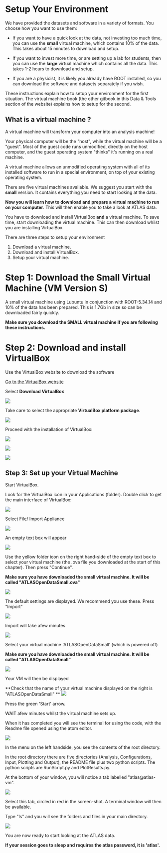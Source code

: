# Setup Your Environment

We have provided the datasets and software in a variety of formats.  You choose how you want to use them:

* If you want to have a quick look at the data, not investing too much time, you can use the **small** virtual machine, which contains 10% of the data.  This takes about 15 minutes to download and setup.


* If you want to invest more time, or are setting up a lab for students, then you can use the **large** virtual machine which contains all the data.  This takes 1-2 hours to download and setup.


* If you are a physicist, it is likely you already have ROOT installed, so you can download the software and datasets separately if you wish.

These instructions explain how to setup your environment for the first situation.  The virtual machine book (the other gitbook in this Data & Tools section of the website) explains how to setup for the second.

## What is a virtual machine ?

A virtual machine will transform your computer into an analysis machine!

Your physical computer will be the "host", while the virtual machine will be a "guest". Most of the guest code runs unmodified, directly on the host computer, and the guest operating system "thinks" it's running on a real machine.

A virtual machine allows an unmodified operating system with all of its installed software to run in a special environment, on top of your existing operating system. 

There are five virtual machines available.
We suggest you start with the **small** version.  It contains everything you need to start looking at the data.

**Now you will learn how to download and prepare a virtual machine to run on your computer**.  This will then enable you to take a look at ATLAS data. 

You have to download and install VirtualBox **and** a virtual machine.  To save time, start downloading the  virtual machine.  This can then download whilst you are installing VirtualBox.

There are three steps to setup your environment
1. Download a virtual machine.
2. Download and install VirtualBox.
3. Setup your virtual machine.

# Step 1: Download the Small Virtual Machine (VM Version S)

A small virtual machine using Lubuntu in conjunction with ROOT-5.34.14 and 10% of the data has been prepared. This is 1.7Gb in size so can be downloaded fairly quickly. 

**Make sure you download the SMALL virtual machine if you are following these instructions.**

# Step 2: Download and install VirtualBox

Use the VirtualBox website to download the software

<a href="https://www.virtualbox.org/" target="_blank"> Go to the VirtualBox website</a>

Select **Download VirtualBox**
 
![](Pictures/VB5.1.jpg)

Take care to select the appropriate **VirtualBox platform package**.


![](Pictures/DownloadVB.jpg)
 
Proceed with the installation of VirtualBox:

![](Pictures/VBinstall1.png)


![](Pictures/VBinstall2.png)


![](Pictures/VBinstall3.png)




## Step 3: Set up your Virtual Machine

Start VirtualBox.

Look for the VirtualBox icon in your Applications (folder). Double click to get the main interface of VirtualBox:


![](Pictures/VMempty.png)


Select File/ Import Appliance

![](Pictures/VMimportAppliance.png)


An empty text box will appear


![](Pictures/VMimportApplianceSelect.png)



Use the yellow folder icon on the right hand-side of the empty text box to select your virtual machine (the .ova file you downloaded at the start of this chapter).  Then press "Continue".

**Make sure you have downloaded the small virtual machine.  It will be called "ATLASOpenDataSmall.ova"**


![](Pictures/VMselectOVA.png)



The default settings are displayed.  We recommend you use these.  Press "Import"


![](Pictures/VMapplianceSettings.png)



Import will take afew minutes


![](Pictures/VMimporting.png)



Select your virtual machine 'ATLASOpenDataSmall' (which is powered off)

**Make sure you have downloaded the small virtual machine.  It will be called "ATLASOpenDataSmall"**

![](Pictures/VMpoweredOff.png)


Your VM will then be displayed

**Check that the name of your virtual machine displayed on the right is "ATLASOpenDataSmall"
**
![](Pictures/VMATLASopenDataSmall.png)


Press the green 'Start' arrow.


WAIT afew minutes whilst the virtual machine sets up.  

When it has completed you will see 
the terminal for using the code, with the Readme file opened using the atom editor.

![](Pictures/VMrunningREADME.png)

In the menu on the left handside, you see the contents of the root directory.

In the root directory there are five directories (Analysis, Configurations, Input, Plotting and Output), the README file plus two python scripts. The python scripts are RunScript.py and PlotResults.py. 


At the bottom of your window, you will notice a tab labelled "atlas@atlas-vm".

![](Pictures/VM-atlas.png)

Select this tab, circled in red in the screen-shot.  A terminal window will then be available. 

Type "ls" and you will see the folders and files in your main directory.

![](Pictures/VMterminalWindow.png)


You are now ready to start looking at the ATLAS data.

**If your session goes to sleep and requires the atlas password, it is 'atlas'.** 


